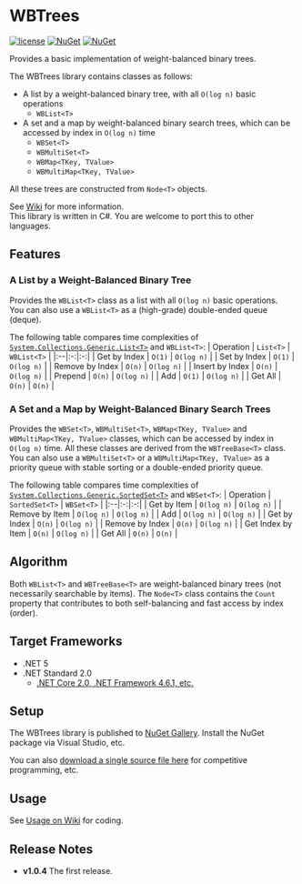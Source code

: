 # WBTrees
[![license](https://img.shields.io/github/license/sakapon/WBTrees.svg)](LICENSE)
[![NuGet](https://img.shields.io/nuget/v/WBTrees.svg)](https://www.nuget.org/packages/WBTrees/)
[![NuGet](https://img.shields.io/nuget/dt/WBTrees.svg)](https://www.nuget.org/packages/WBTrees/)

Provides a basic implementation of weight-balanced binary trees.

The WBTrees library contains classes as follows:
- A list by a weight-balanced binary tree, with all `O(log n)` basic operations
  - `WBList<T>`
- A set and a map by weight-balanced binary search trees, which can be accessed by index in `O(log n)` time
  - `WBSet<T>`
  - `WBMultiSet<T>`
  - `WBMap<TKey, TValue>`
  - `WBMultiMap<TKey, TValue>`

All these trees are constructed from `Node<T>` objects.

See [Wiki](https://github.com/sakapon/WBTrees/wiki) for more information.  
This library is written in C#.
You are welcome to port this to other languages.

## Features

### A List by a Weight-Balanced Binary Tree
Provides the `WBList<T>` class as a list with all `O(log n)` basic operations.  
You can also use a `WBList<T>` as a (high-grade) double-ended queue (deque).

The following table compares time complexities of [`System.Collections.Generic.List<T>`](https://docs.microsoft.com/dotnet/api/system.collections.generic.list-1) and `WBList<T>`:
| Operation | `List<T>` | `WBList<T>` |
|:--|:-:|:-:|
| Get by Index | `O(1)` | `O(log n)` |
| Set by Index | `O(1)` | `O(log n)` |
| Remove by Index | `O(n)` | `O(log n)` |
| Insert by Index | `O(n)` | `O(log n)` |
| Prepend | `O(n)` | `O(log n)` |
| Add | `O(1)` | `O(log n)` |
| Get All | `O(n)` | `O(n)` |

### A Set and a Map by Weight-Balanced Binary Search Trees
Provides the `WBSet<T>`, `WBMultiSet<T>`, `WBMap<TKey, TValue>` and `WBMultiMap<TKey, TValue>` classes, which can be accessed by index in `O(log n)` time. All these classes are derived from the `WBTreeBase<T>` class.  
You can also use a `WBMultiSet<T>` or a `WBMultiMap<TKey, TValue>` as a priority queue with stable sorting or a double-ended priority queue.

The following table compares time complexities of [`System.Collections.Generic.SortedSet<T>`](https://docs.microsoft.com/dotnet/api/system.collections.generic.sortedset-1) and `WBSet<T>`:
| Operation | `SortedSet<T>` | `WBSet<T>` |
|:--|:-:|:-:|
| Get by Item | `O(log n)` | `O(log n)` |
| Remove by Item | `O(log n)` | `O(log n)` |
| Add | `O(log n)` | `O(log n)` |
| Get by Index | `O(n)` | `O(log n)` |
| Remove by Index | `O(n)` | `O(log n)` |
| Get Index by Item | `O(n)` | `O(log n)` |
| Get All | `O(n)` | `O(n)` |

## Algorithm
Both `WBList<T>` and `WBTreeBase<T>` are weight-balanced binary trees (not necessarily searchable by items).
The `Node<T>` class contains the `Count` property that contributes to both self-balancing and fast access by index (order).

## Target Frameworks
- .NET 5
- .NET Standard 2.0
  - [.NET Core 2.0, .NET Framework 4.6.1, etc.](https://docs.microsoft.com/dotnet/standard/net-standard)

## Setup
The WBTrees library is published to [NuGet Gallery](https://www.nuget.org/packages/WBTrees/).
Install the NuGet package via Visual Studio, etc.

You can also [download a single source file here](downloads) for competitive programming, etc.

## Usage
See [Usage on Wiki](https://github.com/sakapon/WBTrees/wiki/Usage) for coding.

## Release Notes
- **v1.0.4** The first release.
